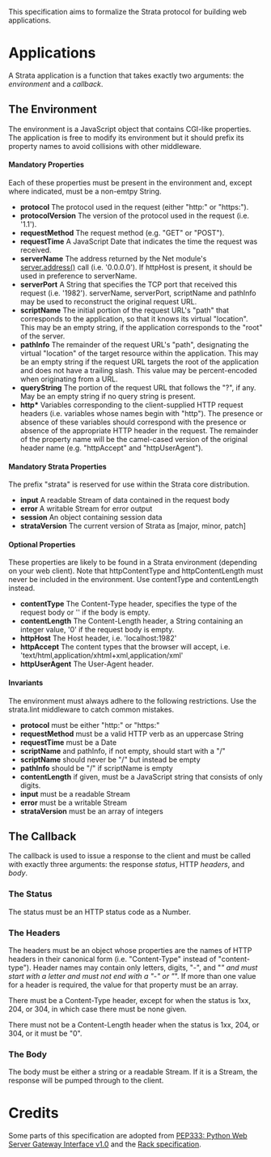 This specification aims to formalize the Strata protocol for building web applications.

# Applications

A Strata application is a function that takes exactly two arguments: the
*environment* and a *callback*.

## The Environment

The environment is a JavaScript object that contains CGI-like properties.
The application is free to modify its environment but it should prefix its
property names to avoid collisions with other middleware.

#### Mandatory Properties

Each of these properties must be present in the environment and, except where
indicated, must be a non-emtpy String.

  - **protocol**      The protocol used in the request (either "http:" or "https:").
  - **protocolVersion** The version of the protocol used in the request (i.e. '1.1').
  - **requestMethod** The request method (e.g. "GET" or "POST").
  - **requestTime**   A JavaScript Date that indicates the time the request was received.
  - **serverName**    The address returned by the Net module's
                      [server.address()](http://nodejs.org/docs/latest/api/net.html#server.address)
                      call (i.e. '0.0.0.0').  If httpHost is present, it should
                      be used in preference to serverName.
  - **serverPort**    A String that specifies the TCP port that received this
                      request (i.e. '1982').  serverName, serverPort, scriptName and
                      pathInfo may be used to reconstruct the original request URL.
  - **scriptName**    The initial portion of the request URL's "path" that
                      corresponds to the application, so that it knows its
                      virtual "location". This may be an empty string, if the
                      application corresponds to the "root" of the server.
  - **pathInfo**      The remainder of the request URL's "path", designating
                      the virtual "location" of the target resource within the
                      application. This may be an empty string if the request
                      URL targets the root of the application and does not
                      have a trailing slash. This value may be percent-encoded
                      when originating from a URL.
  - **queryString**   The portion of the request URL that follows the "?", if
                      any. May be an empty string if no query string is present.
  - **http\***        Variables corresponding to the client-supplied HTTP
                      request headers (i.e. variables whose names begin with
                      "http"). The presence or absence of these variables should
                      correspond with the presence or absence of the
                      appropriate HTTP header in the request. The remainder of
                      the property name will be the camel-cased version of the
                      original header name (e.g. "httpAccept" and
                      "httpUserAgent").

#### Mandatory Strata Properties

The prefix "strata" is reserved for use within the Strata core distribution.

  - **input**           A readable Stream of data contained in the request body
  - **error**           A writable Stream for error output
  - **session**         An object containing session data
  - **strataVersion**   The current version of Strata as [major, minor, patch]

#### Optional Properties

These properties are likely to be found in a Strata environment (depending
on your web client).
Note that httpContentType and httpContentLength must never be included in
the environment.  Use contentType and contentLength instead.

  - **contentType**     The Content-Type header, specifies the type
                        of the request body or '' if the body is empty.
  - **contentLength**   The Content-Length header, a String containing
                        an integer value, '0' if the request body is empty.
  - **httpHost**        The Host header, i.e. 'localhost:1982'
  - **httpAccept**      The content types that the browser will accept,
                        i.e. 'text/html,application/xhtml+xml,application/xml'
  - **httpUserAgent**   The User-Agent header.

#### Invariants

The environment must always adhere to the following restrictions.
Use the strata.lint middleware to catch common mistakes.

  - **protocol**         must be either "http:" or "https:"
  - **requestMethod**    must be a valid HTTP verb as an uppercase String
  - **requestTime**      must be a Date
  - **scriptName**       and pathInfo, if not empty, should start with a "/"
  - **scriptName**       should never be "/" but instead be empty
  - **pathInfo**         should be "/" if scriptName is empty
  - **contentLength**    if given, must be a JavaScript string that consists of only digits.
  - **input**            must be a readable Stream
  - **error**            must be a writable Stream
  - **strataVersion**    must be an array of integers

## The Callback

The callback is used to issue a response to the client and must be called with
exactly three arguments: the response *status*, HTTP *headers*, and *body*.

### The Status

The status must be an HTTP status code as a Number.

### The Headers

The headers must be an object whose properties are the names of HTTP headers in
their canonical form (i.e. "Content-Type" instead of "content-type"). Header
names may contain only letters, digits, "-", and "_" and must start with a
letter and must not end with a "-" or "_". If more than one value for a header
is required, the value for that property must be an array.

There must be a Content-Type header, except for when the status is 1xx, 204, or
304, in which case there must be none given.

There must not be a Content-Length header when the status is 1xx, 204, or 304,
or it must be "0".

### The Body

The body must be either a string or a readable Stream. If it is a Stream, the
response will be pumped through to the client.

# Credits

Some parts of this specification are adopted from
[PEP333: Python Web Server Gateway Interface v1.0](http://www.python.org/dev/peps/pep-0333/) and the
[Rack specification](http://rack.rubyforge.org/doc/files/SPEC.html).

